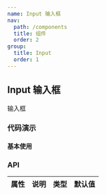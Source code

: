 ```yaml
---
name: Input 输入框
nav:
  path: /components
  title: 组件
  order: 2
group:
  title: Input
  order: 1
---
```


[comment]: <> (import CodeBox from '../../doc-comps/happy-box';)

[comment]: <> (import BasicDemo from './demo/basic';)

[comment]: <> (import BasicDemoCode from '!raw-loader!./demo/basic';)

## Input 输入框

输入框

### 代码演示

#### 基本使用

[comment]: <> (<CodeBox code={BasicDemoCode} title="" desc="">)

[comment]: <> (  <BasicDemo></BasicDemo>)

[comment]: <> (</CodeBox>)


### API

| 属性 | 说明 | 类型 | 默认值 |
| ---- | ---- | ---- | ------ |
